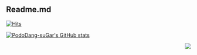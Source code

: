 ## Readme.md

[![Hits](https://hits.seeyoufarm.com/api/count/incr/badge.svg?url=https%3A%2F%2Fgithub.com%2FPodoDang-suGar%2FPodoDang-suGar%2Fblob%2Fmain%2FREADME.md&count_bg=%2379C83D&title_bg=%23555555&icon=&icon_color=%23E7E7E7&title=hits&edge_flat=false)](https://hits.seeyoufarm.com)

[![PodoDang-suGar's GitHub stats](https://github-readme-stats.vercel.app/api?username=PodoDang-suGar&show_icons=true&theme=radical)](https://github.com/anuraghazra/github-readme-stats)


<p align="right">
<a href="https://www.instagram.com/u._.chaning/" target="_blank"><img src="https://img.shields.io/badge/Instagram-E4405F?style=flat-square&logo=Instagram&logoColor=white"/></a>
